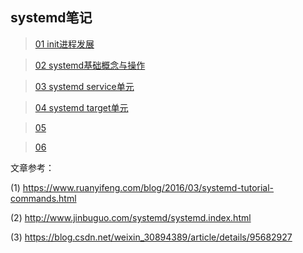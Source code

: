 ## systemd笔记 

> [01 init进程发展](https://github.com/chuanchuan11/systemd/blob/main/01%20init%E7%9A%84%E8%BF%9B%E5%8C%96.md)

> [02 systemd基础概念与操作](https://github.com/chuanchuan11/systemd/blob/main/02.%E5%9F%BA%E7%A1%80%E6%A6%82%E5%BF%B5%E4%B8%8E%E6%93%8D%E4%BD%9C.md)

> [03 systemd service单元](https://github.com/chuanchuan11/systemd/blob/main/03.systemd.service%E6%9C%8D%E5%8A%A1%E5%8D%95%E5%85%83%E9%85%8D%E7%BD%AE.md)

> [04 systemd target单元](https://github.com/chuanchuan11/systemd/blob/main/04.systemd.target.md)

> [05 ]()

> [06 ]()









文章参考：

(1) https://www.ruanyifeng.com/blog/2016/03/systemd-tutorial-commands.html

(2) http://www.jinbuguo.com/systemd/systemd.index.html

(3) https://blog.csdn.net/weixin_30894389/article/details/95682927
